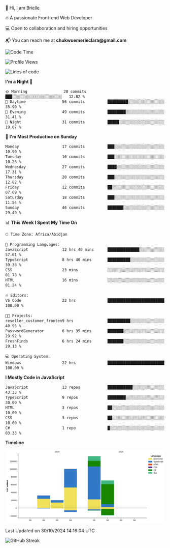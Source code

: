 <div align="left">
  <p>👋 Hi, I am Brielle</p>
  <p>🔥 A passionate Front-end Web Developer</p>
  <p>💻 Open to collaboration and hiring opportunities</p>
  <p>📬 You can reach me at <strong>chukwuemerieclara@gmail.com</strong></p>
</div>


 
 <!--START_SECTION:waka-->
![Code Time](http://img.shields.io/badge/Code%20Time-295%20hrs%2016%20mins-blue)

![Profile Views](http://img.shields.io/badge/Profile%20Views-216-blue)

![Lines of code](https://img.shields.io/badge/From%20Hello%20World%20I%27ve%20Written-106.8%20thousand%20lines%20of%20code-blue)

**I'm a Night 🦉** 

```text
🌞 Morning                20 commits          ███░░░░░░░░░░░░░░░░░░░░░░   12.82 % 
🌆 Daytime                56 commits          █████████░░░░░░░░░░░░░░░░   35.90 % 
🌃 Evening                49 commits          ████████░░░░░░░░░░░░░░░░░   31.41 % 
🌙 Night                  31 commits          █████░░░░░░░░░░░░░░░░░░░░   19.87 % 
```
📅 **I'm Most Productive on Sunday** 

```text
Monday                   17 commits          ███░░░░░░░░░░░░░░░░░░░░░░   10.90 % 
Tuesday                  16 commits          ███░░░░░░░░░░░░░░░░░░░░░░   10.26 % 
Wednesday                27 commits          ████░░░░░░░░░░░░░░░░░░░░░   17.31 % 
Thursday                 20 commits          ███░░░░░░░░░░░░░░░░░░░░░░   12.82 % 
Friday                   12 commits          ██░░░░░░░░░░░░░░░░░░░░░░░   07.69 % 
Saturday                 18 commits          ███░░░░░░░░░░░░░░░░░░░░░░   11.54 % 
Sunday                   46 commits          ███████░░░░░░░░░░░░░░░░░░   29.49 % 
```


📊 **This Week I Spent My Time On** 

```text
🕑︎ Time Zone: Africa/Abidjan

💬 Programming Languages: 
JavaScript               12 hrs 40 mins      ██████████████░░░░░░░░░░░   57.61 % 
TypeScript               8 hrs 40 mins       ██████████░░░░░░░░░░░░░░░   39.38 % 
CSS                      23 mins             ░░░░░░░░░░░░░░░░░░░░░░░░░   01.78 % 
HTML                     16 mins             ░░░░░░░░░░░░░░░░░░░░░░░░░   01.24 % 

🔥 Editors: 
VS Code                  22 hrs              █████████████████████████   100.00 % 

🐱‍💻 Projects: 
reseller_customer_fronten9 hrs               ██████████░░░░░░░░░░░░░░░   40.95 % 
PasswordGenerator        6 hrs 35 mins       ███████░░░░░░░░░░░░░░░░░░   29.92 % 
FreshFinds               6 hrs 24 mins       ███████░░░░░░░░░░░░░░░░░░   29.13 % 

💻 Operating System: 
Windows                  22 hrs              █████████████████████████   100.00 % 
```

**I Mostly Code in JavaScript** 

```text
JavaScript               13 repos            ███████████░░░░░░░░░░░░░░   43.33 % 
TypeScript               9 repos             ████████░░░░░░░░░░░░░░░░░   30.00 % 
HTML                     3 repos             ██░░░░░░░░░░░░░░░░░░░░░░░   10.00 % 
CSS                      3 repos             ██░░░░░░░░░░░░░░░░░░░░░░░   10.00 % 
C#                       1 repo              █░░░░░░░░░░░░░░░░░░░░░░░░   03.33 % 
```



**Timeline**

![Lines of Code chart](https://raw.githubusercontent.com/Brielle28/Brielle28/main/assets/bar_graph.png)


 Last Updated on 30/10/2024 14:16:04 UTC
<!--END_SECTION:waka-->

![GitHub Streak](https://github-readme-streak-stats.herokuapp.com/?user=Brielle28)



